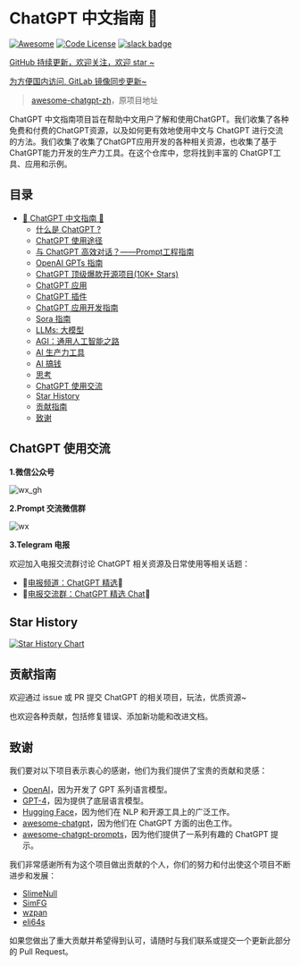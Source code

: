 # ChatGPT 中文指南 🤖

[![Awesome](https://awesome.re/badge.svg)](https://awesome.re) [![Code License](https://img.shields.io/badge/License-MIT-green.svg)](https://github.com/yzfly/awesome-chatgpt-zh/blob/main/LICENSE) [![slack badge](https://img.shields.io/badge/Telegrem-join-blueviolet?logo=telegrem\&amp)](https://t.me/AwesomeChatGPT)

[GitHub 持续更新，欢迎关注，欢迎 star \~](https://github.com/yzfly/awesome-chatgpt-zh)

[为方便国内访问, GitLab 镜像同步更新\~](https://gitlab.com/awesomeai/awesome-chatgpt-zh)

> [awesome-chatgpt-zh](https://github.com/yzfly/awesome-chatgpt-zh)，原项目地址

ChatGPT 中文指南项目旨在帮助中文用户了解和使用ChatGPT。我们收集了各种免费和付费的ChatGPT资源，以及如何更有效地使用中文与 ChatGPT 进行交流的方法。我们收集了收集了ChatGPT应用开发的各种相关资源，也收集了基于 ChatGPT能力开发的生产力工具。在这个仓库中，您将找到丰富的 ChatGPT工具、应用和示例。

## 目录

* [🤖 ChatGPT 中文指南 🤖](./#-chatgpt-中文指南-)
  * [什么是 ChatGPT ?](docs/shi-mo-shi-chatgpt.md)
  * [ChatGPT 使用途径](docs/ChatGPT\_access.md)
  * [与 ChatGPT 高效对话？——Prompt工程指南](docs/ChatGPT\_prompts.md)
  * [OpenAI GPTs 指南](https://github.com/EmbraceAGI/Awesome-AI-GPTs)
  * [ChatGPT 顶级爆款开源项目(10K+ Stars)](./#chatgpt-ding-ji-bao-kuan-kai-yuan-xiang-mu-10k-stars)
  * [ChatGPT 应用](docs/ChatGPT\_tools.md)
  * [ChatGPT 插件](docs/ChatGPT\_plugins.md)
  * [ChatGPT 应用开发指南](docs/ChatGPT\_dev.md)
  * [Sora 指南](docs/Sora.md)
  * [LLMs: 大模型](docs/LLMs.md)
  * [AGI：通用人工智能之路](docs/AGI.md)
  * [AI 生产力工具](docs/AI\_tools.md)
  * [AI 搞钱](docs/AI\_money.md)
  * [思考](docs/thinking.md)
  * [ChatGPT 使用交流](./#chatgpt-使用交流)
  * [Star History](./#star-history)
  * [贡献指南](./#贡献指南)
  * [致谢](./#致谢)

## ChatGPT 使用交流

**1.微信公众号**

![wx\_gh](imgs/qrcode\_for\_wx\_gh.jpg)

**2.Prompt 交流微信群**

![wx](https://raw.githubusercontent.com/yzfly/wonderful-prompts/main/imgs/wx\_tmp.jpg)

**3.Telegram 电报**

欢迎加入电报交流群讨论 ChatGPT 相关资源及日常使用等相关话题：

* 🚀[电报频道：ChatGPT 精选](https://t.me/AwesomeChatGPT)🚀
* 🚀[电报交流群：ChatGPT 精选 Chat](https://t.me/+cBIhxVSwABg4Y2M5)🚀

## Star History

[![Star History Chart](https://api.star-history.com/svg?repos=yzfly/awesome-chatgpt-zh\&type=Date)](https://star-history.com/#yzfly/awesome-chatgpt-zh\&Date)

## 贡献指南

欢迎通过 issue 或 PR 提交 ChatGPT 的相关项目，玩法，优质资源\~

也欢迎各种贡献，包括修复错误、添加新功能和改进文档。

## 致谢

我们要对以下项目表示衷心的感谢，他们为我们提供了宝贵的贡献和灵感：

* [OpenAI](https://www.openai.com/)，因为开发了 GPT 系列语言模型。
* [GPT-4](https://github.com/openai/gpt-4)，因为提供了底层语言模型。
* [Hugging Face](https://huggingface.co/)，因为他们在 NLP 和开源工具上的广泛工作。
* [awesome-chatgpt](https://github.com/OpenMindClub/awesome-chatgpt)，因为他们在 ChatGPT 方面的出色工作。
* [awesome-chatgpt-prompts](https://github.com/f/awesome-chatgpt-prompt)，因为他们提供了一系列有趣的 ChatGPT 提示。

我们非常感谢所有为这个项目做出贡献的个人，你们的努力和付出使这个项目不断进步和发展：

* [SlimeNull](https://github.com/SlimeNull)
* [SimFG](https://github.com/SimFG)
* [wzpan](https://github.com/wzpan)
* [eli64s](https://github.com/eli64s)

如果您做出了重大贡献并希望得到认可，请随时与我们联系或提交一个更新此部分的 Pull Request。
